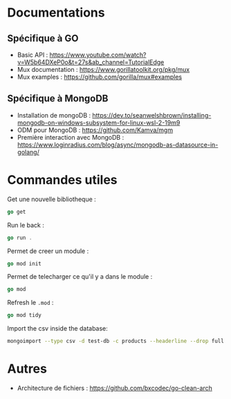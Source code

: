 # Documentations

## Spécifique à GO
- Basic API : https://www.youtube.com/watch?v=W5b64DXeP0o&t=27s&ab_channel=TutorialEdge
- Mux documentation : https://www.gorillatoolkit.org/pkg/mux
- Mux examples : https://github.com/gorilla/mux#examples

## Spécifique à MongoDB
- Installation de mongoDB : https://dev.to/seanwelshbrown/installing-mongodb-on-windows-subsystem-for-linux-wsl-2-19m9
- ODM pour MongoDB : https://github.com/Kamva/mgm
- Première interaction avec MongoDB : https://www.loginradius.com/blog/async/mongodb-as-datasource-in-golang/

# Commandes utiles

Get une nouvelle bibliotheque :
```go 
go get 
``` 

Run le back : 
```go
go run . 
``` 

Permet de creer un module : 
```go
go mod init 
``` 

Permet de telecharger ce qu'il y a dans le module :
```go
go mod  
``` 

Refresh le `.mod` :
```go
go mod tidy  
```

Import the csv inside the database:
```bash
mongoimport --type csv -d test-db -c products --headerline --drop full.csv
```

# Autres

- Architecture de fichiers : https://github.com/bxcodec/go-clean-arch